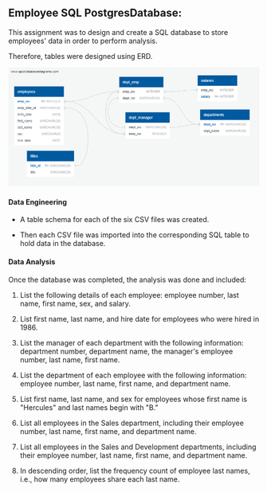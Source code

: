
## Employee SQL  PostgresDatabase: 




This assignment was to design and create a SQL database to store employees' data in order to perform analysis.

Therefore, tables were designed using ERD. 




![](EmployeeSQL/imagesql/ERD%20QuickDBD.png)



#### Data Engineering

* A table schema for each of the six CSV files was created.

* Then each CSV file was imported into the corresponding SQL table to hold data in the database.  


#### Data Analysis

Once the database was completed, the analysis was done and included:

1. List the following details of each employee: employee number, last name, first name, sex, and salary.

2. List first name, last name, and hire date for employees who were hired in 1986.

3. List the manager of each department with the following information: department number, department name, the manager's employee number, last name, first name.

4. List the department of each employee with the following information: employee number, last name, first name, and department name.

5. List first name, last name, and sex for employees whose first name is "Hercules" and last names begin with "B."

6. List all employees in the Sales department, including their employee number, last name, first name, and department name.

7. List all employees in the Sales and Development departments, including their employee number, last name, first name, and department name.

8. In descending order, list the frequency count of employee last names, i.e., how many employees share each last name.




